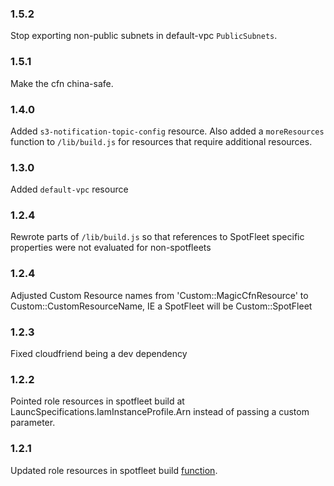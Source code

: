 ### 1.5.2

Stop exporting non-public subnets in default-vpc `PublicSubnets`.

### 1.5.1

Make the cfn china-safe.

### 1.4.0

Added `s3-notification-topic-config` resource. Also added a `moreResources` function to `/lib/build.js` for resources that require additional resources.

### 1.3.0

Added `default-vpc` resource

### 1.2.4

Rewrote parts of `/lib/build.js` so that references to SpotFleet specific properties were not evaluated for non-spotfleets

### 1.2.4
Adjusted Custom Resource names from 'Custom::MagicCfnResource' to Custom::CustomResourceName, IE a SpotFleet will be Custom::SpotFleet

### 1.2.3
Fixed cloudfriend being a dev dependency

### 1.2.2

Pointed role resources in spotfleet build at LauncSpecifications.IamInstanceProfile.Arn instead of passing a custom parameter.

### 1.2.1

Updated role resources in spotfleet build [function](https://github.com/mapbox/magic-cfn-resources/pull/14).
